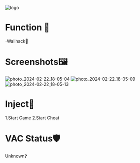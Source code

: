![logo](https://github.com/Andrewprogramer/whynotl4d/assets/114591031/c6593d3a-a1f5-4fb4-9f3c-b4b6aab0d50e)
# Function 🐇
-Wallhack👀 
# Screenshots🖼
![photo_2024-02-22_18-05-04](https://github.com/Andrewprogramer/whynotl4d/assets/114591031/e741e266-edc6-461f-9450-e515a92946d6)
![photo_2024-02-22_18-05-09](https://github.com/Andrewprogramer/whynotl4d/assets/114591031/3f52dc26-07b9-42fa-9b65-7ea5b68b01d2)
![photo_2024-02-22_18-05-13](https://github.com/Andrewprogramer/whynotl4d/assets/114591031/523b7de3-4437-4626-aa0f-3aa2d7684807)
# Inject💉
1.Start Game
2.Start Cheat
# VAC Status🛡
Unknown❓
